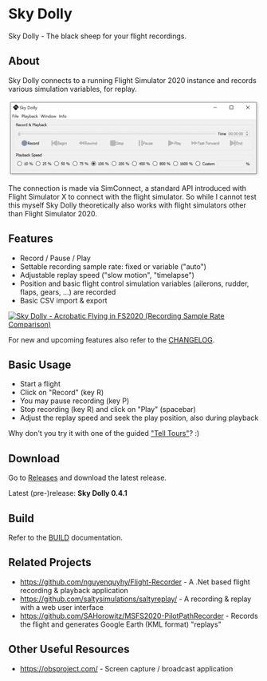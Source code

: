 # Sky Dolly
Sky Dolly - The black sheep for your flight recordings.

## About
Sky Dolly connects to a running Flight Simulator 2020 instance and records various simulation variables, for replay.

![Sky Dolly v0.4.0](./img/SkyDolly-v0.4.0.png)

The connection is made via SimConnect, a standard API introduced with Flight Simulator X to connect with the flight simulator. So while I cannot test this myself Sky Dolly theoretically also works with flight simulators other than Flight Simulator 2020.

## Features
* Record / Pause / Play
* Settable recording sample rate: fixed or variable ("auto")
* Adjustable replay speed ("slow motion", "timelapse")
* Position and basic flight control simulation variables (ailerons, rudder, flaps, gears, ...) are recorded
* Basic CSV import & export

[![Sky Dolly - Acrobatic Flying in FS2020 (Recording Sample Rate Comparison)](https://img.youtube.com/vi/bfgkY0eXL4w/0.jpg)](https://www.youtube.com/watch?v=bfgkY0eXL4w "Sky Dolly - Acrobatic Flying in FS2020 (Recording Sample Rate Comparison)")

For new and upcoming features also refer to the [CHANGELOG](CHANGELOG.md).

## Basic Usage

* Start a flight
* Click on "Record" (key R)
* You may pause recording (key P)
* Stop recording (key R) and click on "Play" (spacebar)
* Adjust the replay speed and seek the play position, also during playback

Why don't you try it with one of the guided ["Tell Tours"](https://github.com/till213/Tell-Tours)? :)

## Download

Go to [Releases](https://github.com/till213/SkyDolly/releases) and download the latest release.

Latest (pre-)release: **Sky Dolly 0.4.1**

## Build

Refer to the [BUILD](BUILD.md) documentation.

## Related Projects

* https://github.com/nguyenquyhy/Flight-Recorder - A .Net based flight recording & playback application
* https://github.com/saltysimulations/saltyreplay/ - A recording & replay with a web user interface
* https://github.com/SAHorowitz/MSFS2020-PilotPathRecorder - Records the flight and generates Google Earth (KML format) "replays"

## Other Useful Resources

* https://obsproject.com/ - Screen capture / broadcast application
